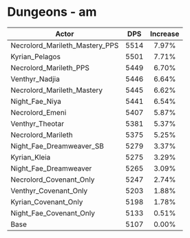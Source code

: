 # Dungeons - am
| Actor | DPS | Increase |
|---|:---:|:---:|
|Necrolord_Marileth_Mastery_PPS|5514|7.97%|
|Kyrian_Pelagos|5501|7.71%|
|Necrolord_Marileth_PPS|5449|6.70%|
|Venthyr_Nadjia|5446|6.64%|
|Necrolord_Marileth_Mastery|5445|6.62%|
|Night_Fae_Niya|5441|6.54%|
|Necrolord_Emeni|5407|5.87%|
|Venthyr_Theotar|5381|5.37%|
|Necrolord_Marileth|5375|5.25%|
|Night_Fae_Dreamweaver_SB|5279|3.37%|
|Kyrian_Kleia|5275|3.29%|
|Night_Fae_Dreamweaver|5265|3.09%|
|Necrolord_Covenant_Only|5247|2.74%|
|Venthyr_Covenant_Only|5203|1.88%|
|Kyrian_Covenant_Only|5198|1.78%|
|Night_Fae_Covenant_Only|5133|0.51%|
|Base|5107|0.00%|
